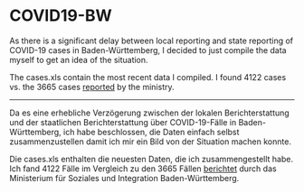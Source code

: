 # COVID19-BW

As there is a significant delay between local reporting and state reporting of
COVID-19 cases in Baden-Württemberg, I decided to just compile the data myself
to get an idea of the situation.

The cases.xls contain the most recent data I compiled. I found 4122 cases vs.
the 3665 cases
[reported](https://sozialministerium.baden-wuerttemberg.de/de/gesundheit-pflege/gesundheitsschutz/infektionsschutz-hygiene/informationen-zu-coronavirus/)
by the ministry.

---


Da es eine erhebliche Verzögerung zwischen der lokalen Berichterstattung und
der staatlichen Berichterstattung über COVID-19-Fälle in Baden-Württemberg, ich
habe beschlossen, die Daten einfach selbst zusammenzustellen
damit ich mir ein Bild von der Situation machen konnte.

Die cases.xls enthalten die neuesten Daten, die ich zusammengestellt habe. Ich
fand 4122 Fälle im Vergleich zu den 3665 Fällen
[berichtet](https://sozialministerium.baden-wuerttemberg.de/de/gesundheit-pflege/gesundheitsschutz/infektionsschutz-hygiene/informationen-zu-coronavirus/)
durch das Ministerium für Soziales und Integration Baden-Württemberg.  
